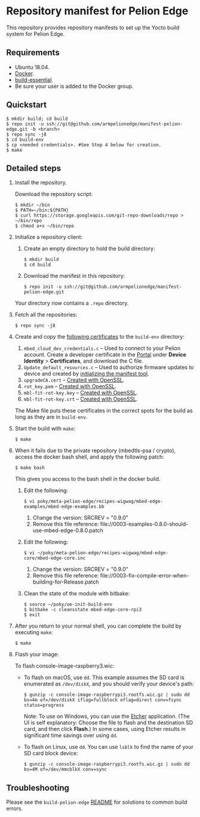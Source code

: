 # Repository manifest for Pelion Edge

This repository provides repository manifests to set up the Yocto build system for Pelion Edge.

## Requirements

- Ubuntu 18.04.
- [Docker](https://docs.docker.com/install/linux/docker-ce/ubuntu/).
- [build-essential](https://askubuntu.com/questions/398489/how-to-install-build-essential).
- Be sure your user is added to the Docker group.

## Quickstart

```
$ mkdir build; cd build
$ repo init -u ssh://git@github.com/armpelionedge/manifest-pelion-edge.git -b <branch>
$ repo sync -j8
$ cd build-env
$ cp <needed credentials>. #See Step 4 below for creation.
$ make
```

## Detailed steps

1. Install the repository.

   Download the repository script:
   
   ```
   $ mkdir ~/bin
   $ PATH=~/bin:${PATH}
   $ curl https://storage.googleapis.com/git-repo-downloads/repo > ~/bin/repo
   $ chmod a+x ~/bin/repo
   ```
   
1. Initialize a repository client:
   
   1. Create an empty directory to hold the build directory:
      
      ```
      $ mkdir build
      $ cd build
      ```
   
   1. Download the manifest in this repository:
      
      ```
      $ repo init -u ssh://git@github.com/armpelionedge/manifest-pelion-edge.git
      ```
   
   Your directory now contains a `.repo` directory.

1. Fetch all the repositories:

   ```
   $ repo sync -j8
   ```
   
1. Create and copy the [following certificates](https://github.com/armPelionEdge/meta-pelion-edge/blob/dev/BUILD.md#credentials-keys-and-certificates) to the `build-env` directory:

   1. `mbed_cloud_dev_credentials.c` – Used to connect to your Pelion account. Create a developer certificate in the [Portal](https://portal.mbedcloud.com/) under **Device Identity** > **Certificates**, and download the C file.
   1. `Update_default_resources.c` – Used to authorize firmware updates to device and created by [initializing the manifest tool](https://github.com/ARMmbed/manifest-tool/blob/master/README.md#quick-start).
   1. `upgradeCA.cert` – [Created with OpenSSL](https://github.com/armPelionEdge/meta-pelion-edge/blob/dev/BUILD.md#upgrade-ca-certificate).
   1. `rot_key.pem` – [Created with OpenSSL](https://github.com/armPelionEdge/meta-pelion-edge/blob/dev/BUILD.md#secure-boot-trusted-world-root-of-trust).
   1. `mbl-fit-rot-key.key` – [Created with OpenSSL](https://github.com/armPelionEdge/meta-pelion-edge/blob/dev/BUILD.md#u-boot-verified-boot-fit-image-signing-key-and-certificate).
   1. `mbl-fit-rot-key.crt` – [Created with OpenSSL](https://github.com/armPelionEdge/meta-pelion-edge/blob/dev/BUILD.md#u-boot-verified-boot-fit-image-signing-key-and-certificate).

   The Make file puts these certificates in the correct spots for the build as long as they are in `build-env`.

1. Start the build with `make`:
   
   ```
   $ make
   ```
   
1. When it fails due to the private repository (mbedtls-psa / crypto), access the docker bash shell, and apply the following patch:

   ```
   $ make bash
   ```
   
   This gives you access to the bash shell in the docker build.

   1. Edit the following:

      ```
      $ vi poky/meta-pelion-edge/recipes-wigwag/mbed-edge-examples/mbed-edge-examples.bb
      ```
   
      1. Change the version: SRCREV = "0.9.0"
      1. Remove this file reference: file://0003-examples-0.8.0-should-use-mbed-edge-0.8.0.patch
  
   1. Edit the following: 
   
      ```
      $ vi ~/poky/meta-pelion-edge/recipes-wigwag/mbed-edge-core/mbed-edge-core.inc
      ```
      
      1. Change the version: SRCREV = "0.9.0"
      1. Remove this file reference: file://0003-fix-compile-error-when-building-for-Release.patch
   
   1. Clean the state of the module with bitbake:
   
      ```
      $ source ~/poky/oe-init-build-env
      $ bitbake -c cleansstate mbed-edge-core-rpi3
      $ exit
      ```

1. After you return to your normal shell, you can complete the build by executing `make`:
   
   ```
   $ make
   ```

1. Flash your image:

   To flash console-image-raspberry3.wic:
   
   - To flash on macOS, use `dd`. This example assumes the SD card is enumerated as `/dev/diskX`, and you should verify your device's path:
   
      ```
      $ gunzip -c console-image-raspberrypi3.rootfs.wic.gz | sudo dd bs=4m of=/dev/diskX iflag=fullblock oflag=direct conv=fsync status=progress
      ```
      
      Note: To use on Windows, you can use the [Etcher](https://www.balena.io/etcher/) application. (The UI is self explanatory: Choose the file to flash and the destination SD card, and then click **Flash**.) In some cases, using Etcher results in significant time savings over using `dd`.
      
   - To flash on Linux, use `dd`. You can use `lsblk` to find the name of your SD card block device:
   
      ```
      $ gunzip -c console-image-raspberrypi3.rootfs.wic.gz | sudo dd bs=4M of=/dev/mmcblkX conv=sync
      ```

## Troubleshooting

Please see the `build-pelion-edge` [README](https://github.com/armpelionedge/build-pelion-edge/blob/master/README.md) for solutions to common build errors.
